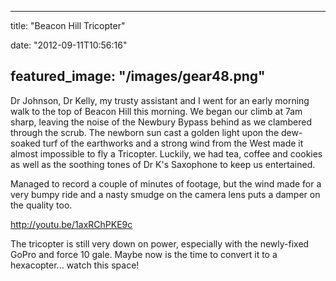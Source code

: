 
---
title: "Beacon Hill Tricopter"

date: "2012-09-11T10:56:16"

featured_image: "/images/gear48.png"
---


Dr Johnson, Dr Kelly, my trusty assistant and I went for an early morning walk to the top of Beacon Hill this morning.  We began our climb at 7am sharp, leaving the noise of the Newbury Bypass behind as we clambered through the scrub.  The newborn sun cast a golden light upon the dew-soaked turf of the earthworks and a strong wind from the West made it almost impossible to fly a Tricopter.  Luckily, we had tea, coffee and cookies as well as the soothing tones of Dr K's Saxophone to keep us entertained.

Managed to record a couple of minutes of footage, but the wind made for a very bumpy ride and a nasty smudge on the camera lens puts a damper on the quality too.

http://youtu.be/1axRChPKE9c

The tricopter is still very down on power, especially with the newly-fixed GoPro and force 10 gale.  Maybe now is the time to convert it to a hexacopter... watch this space!